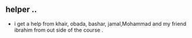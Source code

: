 ## helper .. 

- i get a help from khair, obada, bashar, jamal,Mohammad and my friend ibrahim from out side of the course .